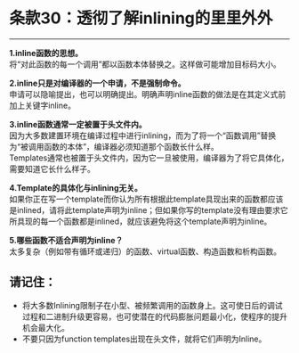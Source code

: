 # 条款30：透彻了解inlining的里里外外
--------------

**1.inline函数的思想。**<br>
将“对此函数的每一个调用”都以函数本体替换之。这样做可能增加目标码大小。

**2.inline只是对编译器的一个申请，不是强制命令。**<br>
申请可以隐喻提出，也可以明确提出。明确声明inline函数的做法是在其定义式前加上关键字inline。

**3.inline函数通常一定被置于头文件内。**<br>
因为大多数建置环境在编译过程中进行inlining，而为了将一个“函数调用”替换为“被调用函数的本体”，编译器必须知道那个函数长什么样。<br>
Templates通常也被置于头文件内，因为它一旦被使用，编译器为了将它具体化，需要知道它长什么样子。

**4.Template的具体化与inlining无关。**<br>
如果你正在写一个template而你认为所有根据此template具现出来的函数都应该是inlined，请将此template声明为inline；但如果你写的template没有理由要求它所具现的每一个函数都是inlined，就应该避免将这个template声明为inline。

**5.哪些函数不适合声明为inline？**<br>
太多复杂（例如带有循环或递归）的函数、virtual函数、构造函数和析构函数。

## 请记住：
* 将大多数Inlining限制子在小型、被频繁调用的函数身上。这可使日后的调试过程和二进制升级更容易，也可使潜在的代码膨胀问题最小化，使程序的提升机会最大化。
* 不要只因为function templates出现在头文件，就将它们声明为Inline。
